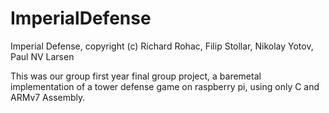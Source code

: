 # ImperialDefense
Imperial Defense, copyright (c) Richard Rohac, Filip Stollar, Nikolay Yotov, Paul NV Larsen

This was our group first year final group project, a baremetal implementation of a tower defense game on raspberry pi, using only C and ARMv7 Assembly. 
